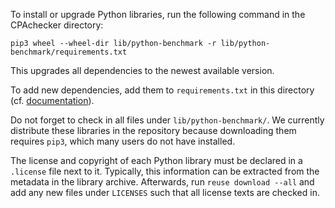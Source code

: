 <!--
This file is part of CPAchecker,
a tool for configurable software verification:
https://cpachecker.sosy-lab.org

SPDX-FileCopyrightText: 2007-2020 Dirk Beyer <https://www.sosy-lab.org>

SPDX-License-Identifier: Apache-2.0
-->

To install or upgrade Python libraries, run the following command in the CPAchecker directory:

```
pip3 wheel --wheel-dir lib/python-benchmark -r lib/python-benchmark/requirements.txt
```

This upgrades all dependencies to the newest available version.

To add new dependencies, add them to `requirements.txt` in this directory
(cf. [documentation](https://pip.readthedocs.org/en/stable/user_guide/#requirements-files)).

Do not forget to check in all files under `lib/python-benchmark/`.
We currently distribute these libraries in the repository
because downloading them requires `pip3`, which many users do not have installed.

The license and copyright of each Python library must be declared
in a `.license` file next to it.
Typically, this information can be extracted from the metadata
in the library archive.
Afterwards, run `reuse download --all` and add any new files under `LICENSES`
such that all license texts are checked in.
